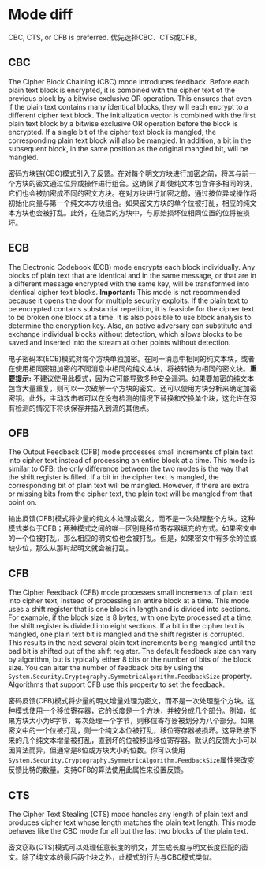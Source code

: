 ﻿# Mode diff

CBC, CTS, or CFB is preferred.
优先选择CBC、CTS或CFB。

## CBC

The Cipher Block Chaining (CBC) mode introduces feedback. Before each plain text block is encrypted, it is combined with the cipher text of the previous block by a bitwise exclusive OR operation. This ensures that even if the plain text  contains many identical blocks, they will each encrypt to a different cipher text block. The initialization vector is combined with the first plain text block by a bitwise exclusive OR operation before the block is encrypted. If a single bit of the cipher text block is mangled, the corresponding plain text block will also be mangled. In addition, a bit in the subsequent block, in the same position as the original mangled bit, will be mangled.

密码方块链(CBC)模式引入了反馈。在对每个明文方块进行加密之前，将其与前一个方块的密文通过位异或操作进行组合。这确保了即使纯文本包含许多相同的块，它们也会被加密成不同的密文方块。在对方块进行加密之前，通过按位异或操作将初始化向量与第一个纯文本方块组合。如果密文方块的单个位被打乱，相应的纯文本方块也会被打乱。此外，在随后的方块中，与原始损坏位相同位置的位将被损坏。

## ECB

The Electronic Codebook (ECB) mode encrypts each block individually. Any blocks of plain text that are identical and in the same message, or that are in a different message encrypted with the same key, will be transformed into identical cipher text blocks. **Important:** This mode is not recommended because it opens the door for multiple security exploits.  If the plain text to be encrypted contains substantial repetition, it is feasible for the cipher text to be broken one block at a time.  It is also possible to use block analysis to determine the encryption key.  Also, an active adversary can substitute and exchange individual blocks without detection, which allows blocks to be saved and inserted into the stream at other points without detection.

电子密码本(ECB)模式对每个方块单独加密。在同一消息中相同的纯文本块，或者在使用相同密钥加密的不同消息中相同的纯文本块，将被转换为相同的密文块。**重要提示:** 不建议使用此模式，因为它可能导致多种安全漏洞。如果要加密的纯文本包含大量重复，则可以一次破解一个方块的密文。还可以使用方块分析来确定加密密钥。此外，主动攻击者可以在没有检测的情况下替换和交换单个块，这允许在没有检测的情况下将块保存并插入到流的其他点。

## OFB

The Output Feedback (OFB) mode processes small increments of plain text into cipher text instead of processing an entire block at a time. This mode is similar to CFB; the only difference between the two modes is the way that the shift register is filled. If a bit in the cipher text is mangled, the corresponding bit of plain text will be mangled. However, if there are extra or missing bits from the cipher text, the plain text will be mangled from that point on.

输出反馈(OFB)模式将少量的纯文本处理成密文，而不是一次处理整个方块。这种模式类似于CFB；两种模式之间的唯一区别是移位寄存器填充的方式。如果密文中的一个位被打乱，那么相应的明文位也会被打乱。但是，如果密文中有多余的位或缺少位，那么从那时起明文就会被打乱。

## CFB

The Cipher Feedback (CFB) mode processes small increments of plain text into cipher text, instead of processing an entire block at a time.  This mode uses a shift register that is one block in length and is divided into sections.  For example, if the block size is 8 bytes, with one byte processed at a time, the shift register is divided into eight sections.  If a bit in the cipher text is mangled, one plain text bit is mangled and the shift register is corrupted.  This results in the next several plain text increments being mangled until the bad bit is shifted out of the shift register.  The default feedback size can vary by algorithm, but is typically either 8 bits or the number of bits of the block size.  You can alter the number of feedback bits by using the `System.Security.Cryptography.SymmetricAlgorithm.FeedbackSize` property.  Algorithms that support CFB use this property to set the feedback.

密码反馈(CFB)模式将少量的明文增量处理为密文，而不是一次处理整个方块。这种模式使用一个移位寄存器，它的长度是一个方块，并被分成几个部分。例如，如果方块大小为8字节，每次处理一个字节，则移位寄存器被划分为八个部分。如果密文中的一个位被打乱，则一个纯文本位被打乱，移位寄存器被损坏。这导致接下来的几个纯文本增量被打乱，直到坏的位被移出移位寄存器。默认的反馈大小可以因算法而异，但通常是8位或方块大小的位数。你可以使用`System.Security.Cryptography.SymmetricAlgorithm.FeedbackSize`属性来改变反馈比特的数量。支持CFB的算法使用此属性来设置反馈。

## CTS

The Cipher Text Stealing (CTS) mode handles any length of plain text and produces cipher text whose length matches the plain text length. This mode behaves like the CBC mode for all but the last two blocks of the plain text.

密文窃取(CTS)模式可以处理任意长度的明文，并生成长度与明文长度匹配的密文。除了纯文本的最后两个块之外，此模式的行为与CBC模式类似。
